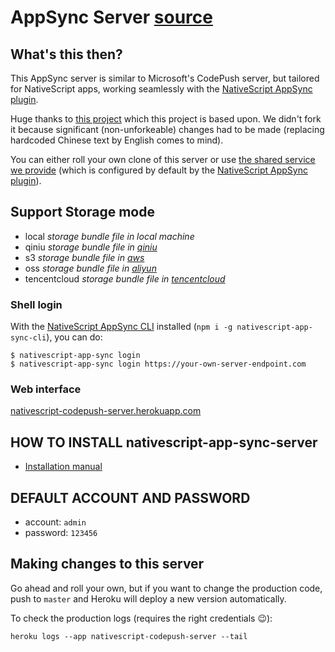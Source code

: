 # AppSync Server [source](https://github.com/EddyVerbruggen/nativescript-app-sync-server) 

## What's this then?
This AppSync server is similar to Microsoft's CodePush server, but tailored for NativeScript apps,
working seamlessly with the [NativeScript AppSync plugin](https://github.com/EddyVerbruggen/nativescript-app-sync).

Huge thanks to [this project](https://github.com/lisong/code-push-server) which this project is based upon.
We didn't fork it because significant (non-unforkeable) changes had to be made (replacing hardcoded Chinese text by English comes to mind).

You can either roll your own clone of this server or use [the shared service we provide](https://nativescript-codepush-server.herokuapp.com/) (which is configured by default by the [NativeScript AppSync plugin](https://github.com/EddyVerbruggen/nativescript-app-sync)).

## Support Storage mode 

- local *storage bundle file in local machine*
- qiniu *storage bundle file in [qiniu](http://www.qiniu.com/)*
- s3 *storage bundle file in [aws](https://aws.amazon.com/)*
- oss *storage bundle file in [aliyun](https://www.aliyun.com/product/oss)*
- tencentcloud *storage bundle file in [tencentcloud](https://cloud.tencent.com/product/cos)*

### Shell login

With the [NativeScript AppSync CLI]() installed (`npm i -g nativescript-app-sync-cli`), you can do:

```shell
$ nativescript-app-sync login
$ nativescript-app-sync login https://your-own-server-endpoint.com
```

### Web interface 

[nativescript-codepush-server.herokuapp.com](https://nativescript-codepush-server.herokuapp.com/)

## HOW TO INSTALL nativescript-app-sync-server

- [Installation manual](https://github.com/EddyVerbruggen/nativescript-app-sync-server/blob/master/docs/README.md)

## DEFAULT ACCOUNT AND PASSWORD

- account: `admin`
- password: `123456`

## Making changes to this server
Go ahead and roll your own, but if you want to change the production code, push to `master`
and Heroku will deploy a new version automatically.

To check the production logs (requires the right credentials 😉):

```shell
heroku logs --app nativescript-codepush-server --tail
```
